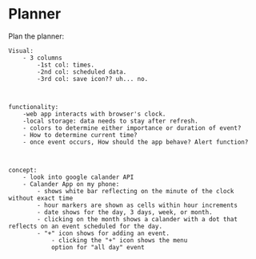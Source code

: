# Planner

Plan the planner: 

    Visual: 
        - 3 columns
            -1st col: times.
            -2nd col: scheduled data.
            -3rd col: save icon?? uh... no. 

    

    functionality: 
        -web app interacts with browser's clock. 
        -local storage: data needs to stay after refresh. 
        - colors to determine either importance or duration of event?
        - How to determine current time?
        - once event occurs, How should the app behave? Alert function? 



    concept: 
        - look into google calander API
        - Calander App on my phone: 
            - shows white bar reflecting on the minute of the clock without exact time
            - hour markers are shown as cells within hour increments
            - date shows for the day, 3 days, week, or month. 
            - clicking on the month shows a calander with a dot that reflects on an event scheduled for the day. 
            - "+" icon shows for adding an event. 
                - clicking the "+" icon shows the menu
                option for "all day" event
                

